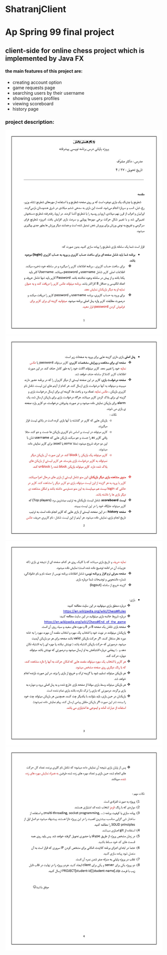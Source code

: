 # ShatranjClient
# Ap Spring 99 final project
## client-side for online chess project which is implemented by Java FX

#### the main features of this project are:
- creating account option
- game requests page
- searching users by their username
- showing users profiles
- viewing scoreboard
- history page

### project description:
![page1](https://raw.githubusercontent.com/Mohammadreza-mz/ShatranjClient/gh-pages/images/AP-final-project_Page_1.jpg)
![page2](https://raw.githubusercontent.com/Mohammadreza-mz/ShatranjClient/gh-pages/images/AP-final-project_Page_2.jpg)
![page3](https://raw.githubusercontent.com/Mohammadreza-mz/ShatranjClient/gh-pages/images/AP-final-project_Page_3.jpg)
![page4](https://raw.githubusercontent.com/Mohammadreza-mz/ShatranjClient/gh-pages/images/AP-final-project_Page_4.jpg)
